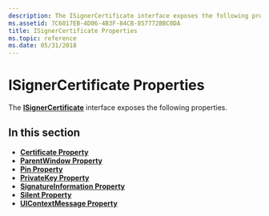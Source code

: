 ```yaml
---
description: The ISignerCertificate interface exposes the following properties.
ms.assetid: 7C6017EB-4D06-4B3F-84CB-857772BBC0DA
title: ISignerCertificate Properties
ms.topic: reference
ms.date: 05/31/2018
---
```


# ISignerCertificate Properties

The [**ISignerCertificate**](/windows/desktop/api/CertEnroll/nn-certenroll-isignercertificate) interface exposes the following properties.

## In this section

-   [**Certificate Property**](/windows/desktop/api/CertEnroll/nf-certenroll-isignercertificate-get_certificate)
-   [**ParentWindow Property**](/windows/desktop/api/CertEnroll/nf-certenroll-isignercertificate-get_parentwindow)
-   [**Pin Property**](/windows/desktop/api/CertEnroll/nf-certenroll-isignercertificate-put_pin)
-   [**PrivateKey Property**](/windows/desktop/api/CertEnroll/nf-certenroll-isignercertificate-get_privatekey)
-   [**SignatureInformation Property**](/windows/desktop/api/CertEnroll/nf-certenroll-isignercertificate-get_signatureinformation)
-   [**Silent Property**](/windows/desktop/api/CertEnroll/nf-certenroll-isignercertificate-get_silent)
-   [**UIContextMessage Property**](/windows/desktop/api/CertEnroll/nf-certenroll-isignercertificate-get_uicontextmessage)

 

 



